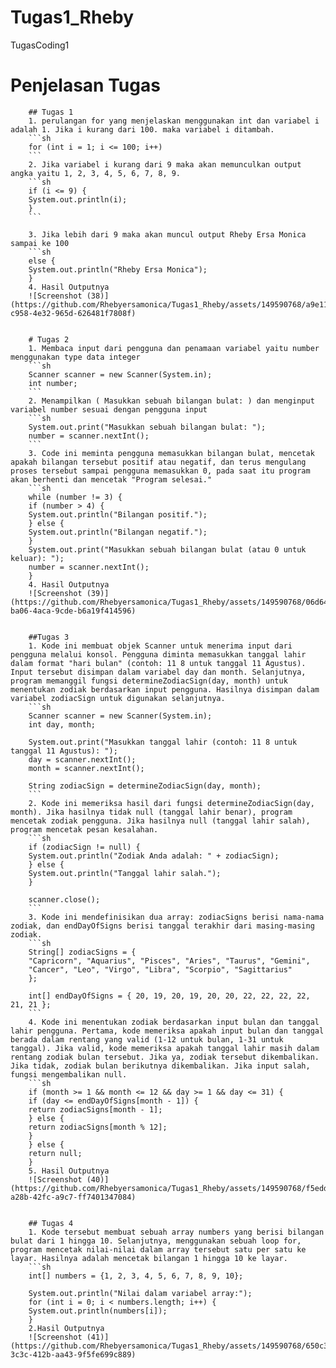 # Tugas1_Rheby
TugasCoding1
# Penjelasan Tugas

        ## Tugas 1
        1. perulangan for yang menjelaskan menggunakan int dan variabel i adalah 1. Jika i kurang dari 100. maka variabel i ditambah.
        ```sh
        for (int i = 1; i <= 100; i++)
        ```
        2. Jika variabel i kurang dari 9 maka akan memunculkan output angka yaitu 1, 2, 3, 4, 5, 6, 7, 8, 9.
        ```sh
        if (i <= 9) {
        System.out.println(i);
        }
        ```

        3. Jika lebih dari 9 maka akan muncul output Rheby Ersa Monica sampai ke 100
        ```sh
        else {
        System.out.println("Rheby Ersa Monica");
        }
        4. Hasil Outputnya
        ![Screenshot (38)](https://github.com/Rhebyersamonica/Tugas1_Rheby/assets/149590768/a9e11a28-c958-4e32-965d-626481f7808f)


        # Tugas 2
        1. Membaca input dari pengguna dan penamaan variabel yaitu number menggunakan type data integer
        ```sh
        Scanner scanner = new Scanner(System.in);
        int number;
        ```
        2. Menampilkan ( Masukkan sebuah bilangan bulat: ) dan menginput variabel number sesuai dengan pengguna input
        ```sh
        System.out.print("Masukkan sebuah bilangan bulat: ");
        number = scanner.nextInt();
        ```
        3. Code ini meminta pengguna memasukkan bilangan bulat, mencetak apakah bilangan tersebut positif atau negatif, dan terus mengulang proses tersebut sampai pengguna memasukkan 0, pada saat itu program akan berhenti dan mencetak "Program selesai."
        ```sh
        while (number != 3) {
        if (number > 4) {
        System.out.println("Bilangan positif.");
        } else {
        System.out.println("Bilangan negatif.");
        }
        System.out.print("Masukkan sebuah bilangan bulat (atau 0 untuk keluar): ");
        number = scanner.nextInt();
        }
        4. Hasil Outputnya
        ![Screenshot (39)](https://github.com/Rhebyersamonica/Tugas1_Rheby/assets/149590768/06d64fc5-ba06-4aca-9cde-b6a19f414596)


        ##Tugas 3
        1. Kode ini membuat objek Scanner untuk menerima input dari pengguna melalui konsol. Pengguna diminta memasukkan tanggal lahir dalam format "hari bulan" (contoh: 11 8 untuk tanggal 11 Agustus). Input tersebut disimpan dalam variabel day dan month. Selanjutnya, program memanggil fungsi determineZodiacSign(day, month) untuk menentukan zodiak berdasarkan input pengguna. Hasilnya disimpan dalam variabel zodiacSign untuk digunakan selanjutnya.
        ```sh
        Scanner scanner = new Scanner(System.in);
        int day, month;

        System.out.print("Masukkan tanggal lahir (contoh: 11 8 untuk tanggal 11 Agustus): ");
        day = scanner.nextInt();
        month = scanner.nextInt();

        String zodiacSign = determineZodiacSign(day, month);
        ```
        2. Kode ini memeriksa hasil dari fungsi determineZodiacSign(day, month). Jika hasilnya tidak null (tanggal lahir benar), program mencetak zodiak pengguna. Jika hasilnya null (tanggal lahir salah), program mencetak pesan kesalahan.
        ```sh
        if (zodiacSign != null) {
        System.out.println("Zodiak Anda adalah: " + zodiacSign);
        } else {
        System.out.println("Tanggal lahir salah.");
        }

        scanner.close();
        ```
        3. Kode ini mendefinisikan dua array: zodiacSigns berisi nama-nama zodiak, dan endDayOfSigns berisi tanggal terakhir dari masing-masing zodiak.
        ```sh
        String[] zodiacSigns = {
        "Capricorn", "Aquarius", "Pisces", "Aries", "Taurus", "Gemini",
        "Cancer", "Leo", "Virgo", "Libra", "Scorpio", "Sagittarius"
        };

        int[] endDayOfSigns = { 20, 19, 20, 19, 20, 20, 22, 22, 22, 22, 21, 21 };
        ```
        4. Kode ini menentukan zodiak berdasarkan input bulan dan tanggal lahir pengguna. Pertama, kode memeriksa apakah input bulan dan tanggal berada dalam rentang yang valid (1-12 untuk bulan, 1-31 untuk tanggal). Jika valid, kode memeriksa apakah tanggal lahir masih dalam rentang zodiak bulan tersebut. Jika ya, zodiak tersebut dikembalikan. Jika tidak, zodiak bulan berikutnya dikembalikan. Jika input salah, fungsi mengembalikan null.
        ```sh
        if (month >= 1 && month <= 12 && day >= 1 && day <= 31) {
        if (day <= endDayOfSigns[month - 1]) {
        return zodiacSigns[month - 1];
        } else {
        return zodiacSigns[month % 12];
        }
        } else {
        return null;
        }
        5. Hasil Outputnya
        ![Screenshot (40)](https://github.com/Rhebyersamonica/Tugas1_Rheby/assets/149590768/f5eddd3c-a28b-42fc-a9c7-ff7401347084)


        ## Tugas 4
        1. Kode tersebut membuat sebuah array numbers yang berisi bilangan bulat dari 1 hingga 10. Selanjutnya, menggunakan sebuah loop for, program mencetak nilai-nilai dalam array tersebut satu per satu ke layar. Hasilnya adalah mencetak bilangan 1 hingga 10 ke layar.
        ```sh
        int[] numbers = {1, 2, 3, 4, 5, 6, 7, 8, 9, 10};

        System.out.println("Nilai dalam variabel array:");
        for (int i = 0; i < numbers.length; i++) {
        System.out.println(numbers[i]);
        }
        2.Hasil Outputnya
        ![Screenshot (41)](https://github.com/Rhebyersamonica/Tugas1_Rheby/assets/149590768/650c36cc-3c3c-412b-aa43-9f5fe699c889)

